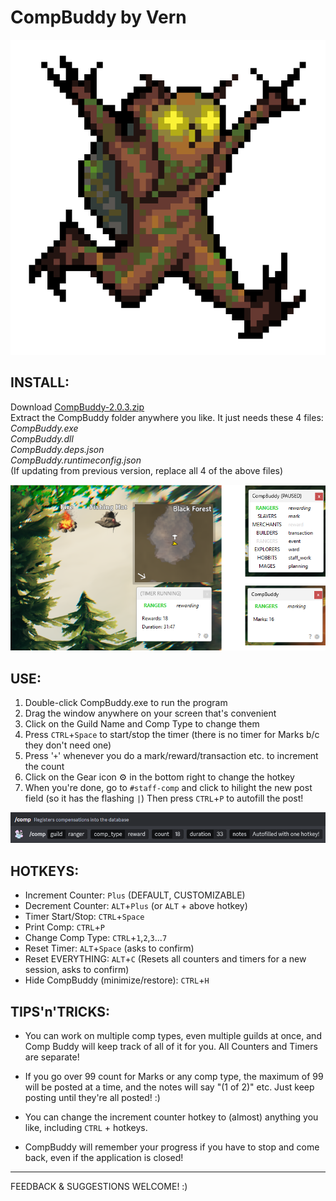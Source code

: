 # CompBuddy by Vern

![it's your little buddy!](https://github.com/tavernfly/compbuddy/blob/master/compbuddy512.png?raw=true)

INSTALL:
-------
Download [CompBuddy-2.0.3.zip](https://github.com/tavernfly/CompBuddy/releases/download/v2.0.3/CompBuddy-2.0.3.zip)<br/>
Extract the CompBuddy folder anywhere you like. It just needs these 4 files:<br/>
*CompBuddy.exe*<br/>
*CompBuddy.dll*<br/>
*CompBuddy.deps.json*<br/>
*CompBuddy.runtimeconfig.json*<br/>
(If updating from previous version, replace all 4 of the above files)

![Reposition window anywhere!](https://github.com/tavernfly/compbuddy/blob/master/ss/ss2-2.png?raw=true)

USE:
----
1. Double-click CompBuddy.exe to run the program
2. Drag the window anywhere on your screen that's convenient
3. Click on the Guild Name and Comp Type to change them
4. Press `CTRL`+`Space` to start/stop the timer (there is no timer for Marks b/c they don't need one)
5. Press '`+`' whenever you do a mark/reward/transaction etc. to increment the count
6. Click on the Gear icon ⚙ in the bottom right to change the hotkey
7. When you're done, go to `#staff-comp` and click to hilight the new post field (so it has the flashing `|`)
   Then press `CTRL`+`P` to autofill the post!

![Post your comp with a single hotkey!](https://github.com/tavernfly/compbuddy/blob/master/ss/ss3.png?raw=true)

HOTKEYS:
-------------------
- Increment Counter: `Plus` (DEFAULT, CUSTOMIZABLE)
- Decrement Counter: `ALT`+`Plus` (or `ALT` + above hotkey)
- Timer Start/Stop: `CTRL`+`Space`
- Print Comp: `CTRL`+`P`
- Change Comp Type: `CTRL`+`1`,`2`,`3`...`7`
- Reset Timer: `ALT`+`Space` (asks to confirm)
- Reset EVERYTHING: `ALT`+`C` (Resets all counters and timers for a new session, asks to confirm)
- Hide CompBuddy (minimize/restore): `CTRL`+`H`
   
TIPS'n'TRICKS:
--------------
- You can work on multiple comp types, even multiple guilds at once, and Comp Buddy will keep track of
all of it for you. All Counters and Timers are separate!

- If you go over 99 count for Marks or any comp type, the maximum of 99 will be posted at a time,
and the notes will say "(1 of 2)" etc. Just keep posting until they're all posted! :)

- You can change the increment counter hotkey to (almost) anything you like, including `CTRL` + hotkeys.

- CompBuddy will remember your progress if you have to stop and come back, even if the application is closed!

---
FEEDBACK & SUGGESTIONS WELCOME! :)
